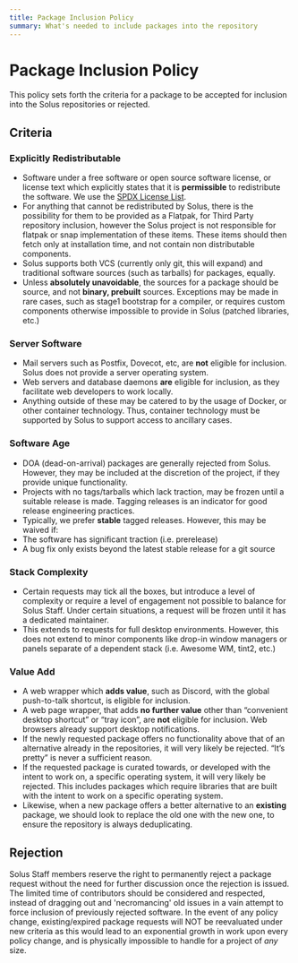 ```yaml
---
title: Package Inclusion Policy
summary: What's needed to include packages into the repository
---
```


# Package Inclusion Policy

This policy sets forth the criteria for a package to be accepted for inclusion into the Solus repositories or rejected.

## Criteria

### Explicitly Redistributable

- Software under a free software or open source software license, or license text which explicitly states that it is **permissible** to redistribute the software. We use the [SPDX License List](https://spdx.org/licenses/).
- For anything that cannot be redistributed by Solus, there is the possibility for them to be provided as a Flatpak, for Third Party repository inclusion, however the Solus project is not responsible for flatpak or snap implementation of these items. These items should then fetch only at installation time, and not contain non distributable components.
- Solus supports both VCS (currently only git, this will expand) and traditional software sources (such as tarballs) for packages, equally.
- Unless **absolutely unavoidable**, the sources for a package should be source, and not **binary, prebuilt** sources. Exceptions may be made in rare cases, such as stage1 bootstrap for a compiler, or requires custom components otherwise impossible to provide in Solus (patched libraries, etc.)

### Server Software

- Mail servers such as Postfix, Dovecot, etc, are **not** eligible for inclusion. Solus does not provide a server operating system.
- Web servers and database daemons **are** eligible for inclusion, as they facilitate web developers to work locally.
- Anything outside of these may be catered to by the usage of Docker, or other container technology. Thus, container technology must be supported by Solus to support access to ancillary cases.

### Software Age

- DOA (dead-on-arrival) packages are generally rejected from Solus. However, they may be included at the discretion of the project, if they provide unique functionality.
- Projects with no tags/tarballs which lack traction, may be frozen until a suitable release is made. Tagging releases is an indicator for good release engineering practices.
- Typically, we prefer **stable** tagged releases. However, this may be waived if:
- The software has significant traction (i.e. prerelease)
- A bug fix only exists beyond the latest stable release for a git source

### Stack Complexity

- Certain requests may tick all the boxes, but introduce a level of complexity or require a level of engagement not possible to balance for Solus Staff. Under certain situations, a request will be frozen until it has a dedicated maintainer.
- This extends to requests for full desktop environments. However, this does not extend to minor components like drop-in window managers or panels separate of a dependent stack (i.e. Awesome WM, tint2, etc.)

### Value Add

- A web wrapper which **adds value**, such as Discord, with the global push-to-talk shortcut, is eligible for inclusion.
- A web page wrapper, that adds **no further value** other than “convenient desktop shortcut” or “tray icon”, are **not** eligible for inclusion. Web browsers already support desktop notifications.
- If the newly requested package offers no functionality above that of an alternative already in the repositories, it will very likely be rejected. “It’s pretty” is never a sufficient reason.
- If the requested package is curated towards, or developed with the intent to work on, a specific operating system, it will very likely be rejected. This includes packages which require libraries that are built with the intent to work on a specific operating system.
- Likewise, when a new package offers a better alternative to an **existing** package, we should look to replace the old one with the new one, to ensure the repository is always deduplicating.

## Rejection

Solus Staff members reserve the right to permanently reject a package request without the need for further discussion once the rejection is issued. The limited time of contributors should be considered and respected, instead of dragging out and 'necromancing' old issues in a vain attempt to force inclusion of previously rejected software. In the event of any policy change, existing/expired package requests will NOT be reevaluated under new criteria as this would lead to an exponential growth in work upon every policy change, and is physically impossible to handle for a project of _any_ size.
